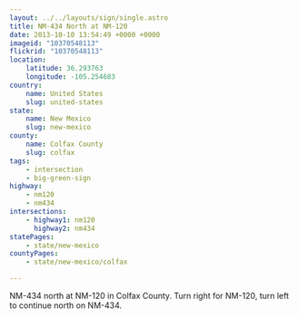 ```yaml
---
layout: ../../layouts/sign/single.astro
title: NM-434 North at NM-120
date: 2013-10-10 13:54:49 +0000 +0000
imageid: "10370548113"
flickrid: "10370548113"
location:
    latitude: 36.293763
    longitude: -105.254683
country:
    name: United States
    slug: united-states
state:
    name: New Mexico
    slug: new-mexico
county:
    name: Colfax County
    slug: colfax
tags:
    - intersection
    - big-green-sign
highway:
    - nm120
    - nm434
intersections:
    - highway1: nm120
      highway2: nm434
statePages:
    - state/new-mexico
countyPages:
    - state/new-mexico/colfax

---
```

NM-434 north at NM-120 in Colfax County.  Turn right for NM-120, turn left to continue north on NM-434.